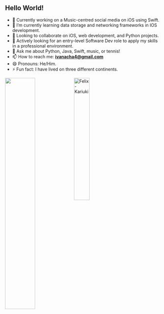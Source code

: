 ## Hello World!
- 🔭 Currently working on a Music-centred social media on iOS using Swift.
- 🌱 I’m currently learning data storage and networking frameworks in IOS development.
- 👯 Looking to collaborate on iOS, web development, and Python projects.
- 🤔 Actively looking for an entry-level Software Dev role to apply my skills in a professional environment.
- 💬 Ask me about Python, Java, Swift, music, or tennis!
- 📫 How to reach me: **ivanacha4@gmail.com**
- 😄 Pronouns: He/Him.
- ⚡ Fun fact: I have lived on three different continents.

<img align="left" width="44%" src="https://github-readme-stats.vercel.app/api?username=ivanacha&amp;show_icons=true&amp;theme=radical">
<img align="center" width="32%" src="https://github-readme-stats.vercel.app/api/top-langs?username=ivanacha&amp;show_icons=true&amp;locale=en&amp;layout=compact" alt="Felix-Kariuki">